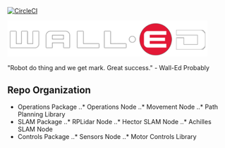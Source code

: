 [![CircleCI](https://circleci.com/gh/alistairfink/WALL-ED/tree/master.svg?style=svg&circle-token=0966b98c27767ecf2aa8a4aa564c5fa1b76970be)](https://circleci.com/gh/alistairfink/WALL-ED/tree/master)
<p algin="center">
    <img src="./res/wall-ed.png" style="max-width: 90%;">
</p>
"Robot do thing and we get mark. Great success." - Wall-Ed Probably


## Repo Organization
* Operations Package
..* Operations Node
..* Movement Node
..* Path Planning Library
* SLAM Package
..* RPLidar Node
..* Hector SLAM Node
..* Achilles SLAM Node
* Controls Package
..* Sensors Node
..* Motor Controls Library